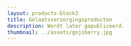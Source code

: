 ```yaml
---
layout: products-block3
title: Gelaatsverzorgingsproducten
description: Wordt later gepubliceerd.
thumbnail: ../assets/gojiberry.jpg
---
```

